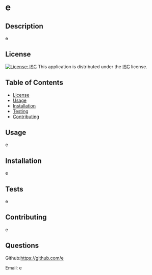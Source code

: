 
  # e
  ## Description
  e
  ## License
  [![License: ISC](https://img.shields.io/badge/License-ISC-green.svg)](https://opensource.org/licenses/ISC)
This application is distributed under the [ISC](https://opensource.org/licenses/ISC) license.
  ## Table of Contents
  - [License](#License)
  - [Usage](#Usage)
  - [Installation](#Installation)
  - [Testing](#Testing)
  - [Contributing](#Contributing)
  ## Usage
  e
  ## Installation
  e
  ## Tests
  e
  ## Contributing
  e
  ## Questions
  Github:<https://github.com/e>
  
Email: e
  